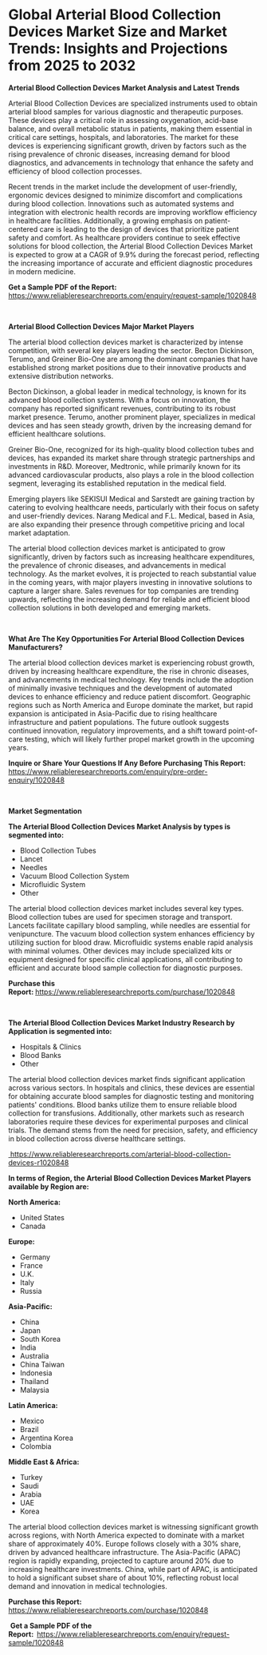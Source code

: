 <p><h1>Global Arterial Blood Collection Devices Market Size and Market Trends: Insights and Projections from 2025 to 2032</h1></p><p><strong>Arterial Blood Collection Devices Market Analysis and Latest Trends</strong></p>
<p><p>Arterial Blood Collection Devices are specialized instruments used to obtain arterial blood samples for various diagnostic and therapeutic purposes. These devices play a critical role in assessing oxygenation, acid-base balance, and overall metabolic status in patients, making them essential in critical care settings, hospitals, and laboratories. The market for these devices is experiencing significant growth, driven by factors such as the rising prevalence of chronic diseases, increasing demand for blood diagnostics, and advancements in technology that enhance the safety and efficiency of blood collection processes.</p><p>Recent trends in the market include the development of user-friendly, ergonomic devices designed to minimize discomfort and complications during blood collection. Innovations such as automated systems and integration with electronic health records are improving workflow efficiency in healthcare facilities. Additionally, a growing emphasis on patient-centered care is leading to the design of devices that prioritize patient safety and comfort. As healthcare providers continue to seek effective solutions for blood collection, the Arterial Blood Collection Devices Market is expected to grow at a CAGR of 9.9% during the forecast period, reflecting the increasing importance of accurate and efficient diagnostic procedures in modern medicine.</p></p>
<p><strong>Get a Sample PDF of the Report:&nbsp;</strong> <a href="https://www.reliableresearchreports.com/enquiry/request-sample/1020848?utm_campaign=11&utm_medium=2&utm_source=Github&utm_content=ia&utm_term=13042025&utm_id=arterial-blood-collection-devices">https://www.reliableresearchreports.com/enquiry/request-sample/1020848</a></p>
<p>&nbsp;</p>
<p><strong>Arterial Blood Collection Devices Major Market Players</strong></p>
<p><p>The arterial blood collection devices market is characterized by intense competition, with several key players leading the sector. Becton Dickinson, Terumo, and Greiner Bio-One are among the dominant companies that have established strong market positions due to their innovative products and extensive distribution networks.</p><p>Becton Dickinson, a global leader in medical technology, is known for its advanced blood collection systems. With a focus on innovation, the company has reported significant revenues, contributing to its robust market presence. Terumo, another prominent player, specializes in medical devices and has seen steady growth, driven by the increasing demand for efficient healthcare solutions.</p><p>Greiner Bio-One, recognized for its high-quality blood collection tubes and devices, has expanded its market share through strategic partnerships and investments in R&D. Moreover, Medtronic, while primarily known for its advanced cardiovascular products, also plays a role in the blood collection segment, leveraging its established reputation in the medical field.</p><p>Emerging players like SEKISUI Medical and Sarstedt are gaining traction by catering to evolving healthcare needs, particularly with their focus on safety and user-friendly devices. Narang Medical and F.L. Medical, based in Asia, are also expanding their presence through competitive pricing and local market adaptation.</p><p>The arterial blood collection devices market is anticipated to grow significantly, driven by factors such as increasing healthcare expenditures, the prevalence of chronic diseases, and advancements in medical technology. As the market evolves, it is projected to reach substantial value in the coming years, with major players investing in innovative solutions to capture a larger share. Sales revenues for top companies are trending upwards, reflecting the increasing demand for reliable and efficient blood collection solutions in both developed and emerging markets.</p></p>
<p>&nbsp;</p>
<p><strong>What Are The Key Opportunities For Arterial Blood Collection Devices Manufacturers?</strong></p>
<p><p>The arterial blood collection devices market is experiencing robust growth, driven by increasing healthcare expenditure, the rise in chronic diseases, and advancements in medical technology. Key trends include the adoption of minimally invasive techniques and the development of automated devices to enhance efficiency and reduce patient discomfort. Geographic regions such as North America and Europe dominate the market, but rapid expansion is anticipated in Asia-Pacific due to rising healthcare infrastructure and patient populations. The future outlook suggests continued innovation, regulatory improvements, and a shift toward point-of-care testing, which will likely further propel market growth in the upcoming years.</p></p>
<p><strong>Inquire or Share Your Questions If Any Before Purchasing This Report:</strong> <a href="https://www.reliableresearchreports.com/enquiry/pre-order-enquiry/1020848?utm_campaign=11&utm_medium=2&utm_source=Github&utm_content=ia&utm_term=13042025&utm_id=arterial-blood-collection-devices">https://www.reliableresearchreports.com/enquiry/pre-order-enquiry/1020848</a></p>
<p>&nbsp;</p>
<p><strong>Market Segmentation</strong></p>
<p><strong>The Arterial Blood Collection Devices Market Analysis by types is segmented into:</strong></p>
<p><ul><li>Blood Collection Tubes</li><li>Lancet</li><li>Needles</li><li>Vacuum Blood Collection System</li><li>Microfluidic System</li><li>Other</li></ul></p>
<p><p>The arterial blood collection devices market includes several key types. Blood collection tubes are used for specimen storage and transport. Lancets facilitate capillary blood sampling, while needles are essential for venipuncture. The vacuum blood collection system enhances efficiency by utilizing suction for blood draw. Microfluidic systems enable rapid analysis with minimal volumes. Other devices may include specialized kits or equipment designed for specific clinical applications, all contributing to efficient and accurate blood sample collection for diagnostic purposes.</p></p>
<p><strong>Purchase this Report:&nbsp;</strong><a href="https://www.reliableresearchreports.com/purchase/1020848?utm_campaign=11&utm_medium=2&utm_source=Github&utm_content=ia&utm_term=13042025&utm_id=arterial-blood-collection-devices">https://www.reliableresearchreports.com/purchase/1020848</a></p>
<p>&nbsp;</p>
<p><strong>The Arterial Blood Collection Devices Market Industry Research by Application is segmented into:</strong></p>
<p><ul><li>Hospitals & Clinics</li><li>Blood Banks</li><li>Other</li></ul></p>
<p><p>The arterial blood collection devices market finds significant application across various sectors. In hospitals and clinics, these devices are essential for obtaining accurate blood samples for diagnostic testing and monitoring patients' conditions. Blood banks utilize them to ensure reliable blood collection for transfusions. Additionally, other markets such as research laboratories require these devices for experimental purposes and clinical trials. The demand stems from the need for precision, safety, and efficiency in blood collection across diverse healthcare settings.</p></p>
<p><a href="https://www.reliableresearchreports.com/arterial-blood-collection-devices-r1020848?utm_campaign=11&utm_medium=2&utm_source=Github&utm_content=ia&utm_term=13042025&utm_id=arterial-blood-collection-devices">&nbsp;https://www.reliableresearchreports.com/arterial-blood-collection-devices-r1020848</a></p>
<p><strong>In terms of Region, the Arterial Blood Collection Devices Market Players available by Region are:</strong></p>
<p>
    <p> <strong> North America: </strong>
        <ul>
            <li>United States</li>
            <li>Canada</li>
        </ul>
        </p> 
    <p> <strong> Europe: </strong>
        <ul>
            <li>Germany</li>
            <li>France</li>
            <li>U.K.</li>
            <li>Italy</li>
            <li>Russia</li>
        </ul>
        </p> 
    <p> <strong> Asia-Pacific: </strong>
        <ul>
            <li>China</li>
            <li>Japan</li>
            <li>South Korea</li>
            <li>India</li>
            <li>Australia</li>
            <li>China Taiwan</li>
            <li>Indonesia</li>
            <li>Thailand</li>
            <li>Malaysia</li>
        </ul>
        </p> 
    <p> <strong> Latin America: </strong>
        <ul>
            <li>Mexico</li>
            <li>Brazil</li>
            <li>Argentina Korea</li>
            <li>Colombia</li>
        </ul>
        </p> 
    <p> <strong> Middle East & Africa: </strong>
        <ul>
            <li>Turkey</li>
            <li>Saudi</li>
            <li>Arabia</li>
            <li>UAE</li>
            <li>Korea</li>
        </ul>
    </p>
    </p>
<p><p>The arterial blood collection devices market is witnessing significant growth across regions, with North America expected to dominate with a market share of approximately 40%. Europe follows closely with a 30% share, driven by advanced healthcare infrastructure. The Asia-Pacific (APAC) region is rapidly expanding, projected to capture around 20% due to increasing healthcare investments. China, while part of APAC, is anticipated to hold a significant subset share of about 10%, reflecting robust local demand and innovation in medical technologies.</p></p>
<p><strong>Purchase this Report: </strong><a href="https://www.reliableresearchreports.com/purchase/1020848?utm_campaign=11&utm_medium=2&utm_source=Github&utm_content=ia&utm_term=13042025&utm_id=arterial-blood-collection-devices">https://www.reliableresearchreports.com/purchase/1020848</a></p>
<p>&nbsp;<strong>Get a Sample PDF of the Report:&nbsp;&nbsp;</strong><a href="https://www.reliableresearchreports.com/enquiry/request-sample/1020848?utm_campaign=11&utm_medium=2&utm_source=Github&utm_content=ia&utm_term=13042025&utm_id=arterial-blood-collection-devices">https://www.reliableresearchreports.com/enquiry/request-sample/1020848</a></p>
<p><strong></strong></p>
<p><p></p><p></p><p></p></p>